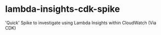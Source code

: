 # lambda-insights-cdk-spike
'Quick' Spike to investigate using Lambda Insights within CloudWatch (Via CDK)
